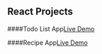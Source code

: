 ## React Projects

####Todo List App[Live Demo](https://hazibii.github.io/React-Todo-List-App/)

####Recipe App[Live Demo](https://react-recipe-app-2020.netlify.app/)
